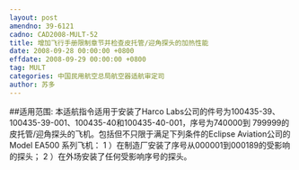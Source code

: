 ```yaml
---
layout: post
amendno: 39-6121
cadno: CAD2008-MULT-52
title: 增加飞行手册限制章节并检查皮托管/迎角探头的加热性能
date: 2008-09-28 00:00:00 +0800
effdate: 2008-09-29 00:00:00 +0800
tag: MULT
categories: 中国民用航空总局航空器适航审定司
author: 苏多
---
```


##适用范围:
本适航指令适用于安装了Harco Labs公司的件号为100435-39、100435-39-001、100435-40和100435-40-001，序号为740000到 799999的皮托管/迎角探头的飞机。包括但不只限于满足下列条件的Eclipse Aviation公司的Model EA500 系列飞机：
1
）在制造厂安装了序号从000001到000189的受影响的探头；
2
）在外场安装了任何受影响序号的探头。

